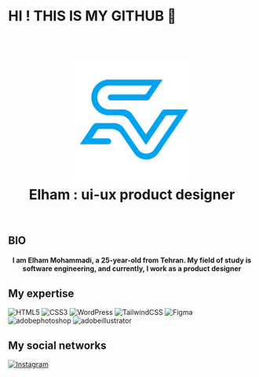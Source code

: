 <h1> HI ! THIS IS MY GITHUB 👋</h1>

<h1 align="center">
  <br>
  <img src="https://github.com/alirezaazarakhsh/alireza/blob/main/sevinlogo2.webp" alt="sevinhost"width="250px">
  <br>
   Elham : ui-ux product designer
  <br>
  <br>
</h1>

## BIO

<h4 align="center">
I am Elham Mohammadi, a 25-year-old from Tehran. My field of study is software engineering, and currently, I work as a product designer</h4>

## My expertise

<p>

<img alt="HTML5" src="https://img.shields.io/badge/html5-%23E34F26.svg?style=for-the-badge&logo=html5&logoColor=white" />
<img alt="CSS3" src="https://img.shields.io/badge/css3-%231572B6.svg?style=for-the-badge&logo=css3&logoColor=white" />
<img alt="WordPress" src="https://img.shields.io/badge/WordPress-%23117AC9.svg?style=for-the-badge&logo=WordPress&logoColor=white" />
<img alt="TailwindCSS" src="https://img.shields.io/badge/tailwindcss-cyanblue.svg?style=for-the-badge&logo=tailwind-css&logoColor=white" />
<img alt="Figma" src="https://img.shields.io/badge/Figma-gray.svg?style=for-the-badge&logo=Figma&logoColor=white" />
<img alt="adobephotoshop" src="https://img.shields.io/badge/adobephotoshop-darkblue.svg?style=for-the-badge&logo=adobephotoshop&logoColor=white" />
<img alt="adobeillustrator" src="https://img.shields.io/badge/adobeillustrator-%23E34F26.svg?style=for-the-badge&logo=adobeillustrator&logoColor=white" />




</p>

## My social networks
<a href="https://instagram.com/eliii__76">
    <img alt="Instagram" src="https://img.shields.io/badge/Instagram-%23E4405F.svg?style=for-the-badge&logo=Instagram&logoColor=white" />
</a>

